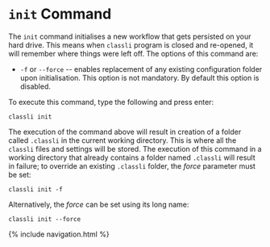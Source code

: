 # `init` Command

The `init` command initialises a new workflow that gets persisted on your hard drive. This means when `classli` program is closed and re-opened, it will remember where things were left off. The options of this command are:

* `-f` or `--force` -- enables replacement of any existing configuration folder upon initialisation. This option is not mandatory. By default this option is disabled.

To execute this command, type the following and press enter:

    classli init

The execution of the command above will result in creation of a folder called `.classli` in the current working directory. This is where all the `classli` files and settings will be stored. The execution of this command in a working directory that already contains a folder named `.classli` will result in failure; to override an existing `.classli` folder, the _force_ parameter must be set:
 
    classli init -f

Alternatively, the _force_ can be set using its long name:

    classli init --force

{% include navigation.html %}
